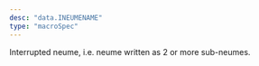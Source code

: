 ```yaml
---
desc: "data.INEUMENAME"
type: "macroSpec"
---
```


Interrupted neume, i.e. neume written as 2 or more sub-neumes.